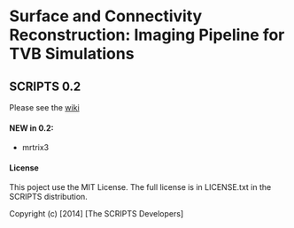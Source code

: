 # Surface and Connectivity Reconstruction: Imaging Pipeline for TVB Simulations
## SCRIPTS 0.2
 
Please see the [wiki](https://github.com/timpx/scripts/wiki)

#### NEW in 0.2:
- mrtrix3

#### License
This poject use the MIT License.
The full license is in LICENSE.txt in the SCRIPTS distribution.

Copyright (c) [2014] [The SCRIPTS Developers]


